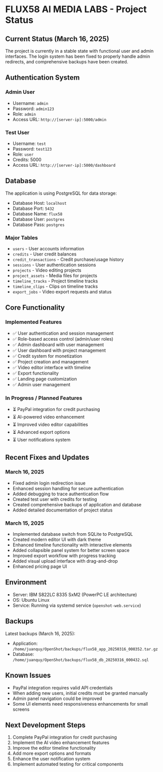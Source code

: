 # FLUX58 AI MEDIA LABS - Project Status

## Current Status (March 16, 2025)

The project is currently in a stable state with functional user and admin interfaces. The login system has been fixed to properly handle admin redirects, and comprehensive backups have been created.

## Authentication System

### Admin User
- Username: `admin`
- Password: `admin123`
- Role: `admin`
- Access URL: `http://[server-ip]:5000/admin`

### Test User
- Username: `test` 
- Password: `test123`
- Role: `user`
- Credits: 5000
- Access URL: `http://[server-ip]:5000/dashboard`

## Database

The application is using PostgreSQL for data storage:
- Database Host: `localhost`
- Database Port: `5432`
- Database Name: `flux58`
- Database User: `postgres`
- Database Pass: `postgres`

### Major Tables
- `users` - User accounts information
- `credits` - User credit balances
- `credit_transactions` - Credit purchase/usage history
- `sessions` - User authentication sessions
- `projects` - Video editing projects
- `project_assets` - Media files for projects
- `timeline_tracks` - Project timeline tracks
- `timeline_clips` - Clips on timeline tracks
- `export_jobs` - Video export requests and status

## Core Functionality

### Implemented Features
- ✅ User authentication and session management
- ✅ Role-based access control (admin/user roles)
- ✅ Admin dashboard with user management
- ✅ User dashboard with project management
- ✅ Credit system for monetization
- ✅ Project creation and management
- ✅ Video editor interface with timeline
- ✅ Export functionality
- ✅ Landing page customization
- ✅ Admin user management

### In Progress / Planned Features
- ⏳ PayPal integration for credit purchasing
- ⏳ AI-powered video enhancement
- ⏳ Improved video editor capabilities
- ⏳ Advanced export options
- ⏳ User notifications system

## Recent Fixes and Updates

### March 16, 2025
- Fixed admin login redirection issue
- Enhanced session handling for secure authentication
- Added debugging to trace authentication flow
- Created test user with credits for testing
- Created comprehensive backups of application and database
- Added detailed documentation of project status

### March 15, 2025
- Implemented database switch from SQLite to PostgreSQL
- Created modern editor UI with dark theme
- Enhanced timeline functionality with interactive elements
- Added collapsible panel system for better screen space
- Improved export workflow with progress tracking
- Added visual upload interface with drag-and-drop
- Enhanced pricing page UI

## Environment

- Server: IBM S822LC 8335 SxM2 (PowerPC LE architecture)
- OS: Ubuntu Linux
- Service: Running via systemd service (`openshot-web.service`)

## Backups

Latest backups (March 16, 2025):
- Application: `/home/juanquy/OpenShot/backups/flux58_app_20250316_000352.tar.gz`
- Database: `/home/juanquy/OpenShot/backups/flux58_db_20250316_000432.sql`

## Known Issues

- PayPal integration requires valid API credentials
- When adding new users, initial credits must be granted manually
- Admin panel navigation could be improved
- Some UI elements need responsiveness enhancements for small screens

## Next Development Steps

1. Complete PayPal integration for credit purchasing
2. Implement the AI video enhancement features
3. Improve the editor timeline functionality
4. Add more export options and formats
5. Enhance the user notification system
6. Implement automated testing for critical components